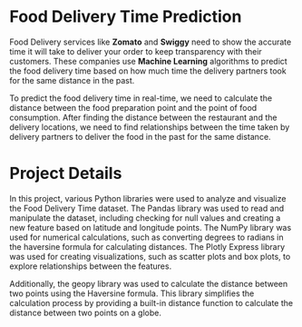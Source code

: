 # Food Delivery Time Prediction

Food Delivery services like **Zomato** and **Swiggy** need to show the accurate time it will take to deliver your order to keep transparency with their customers. These companies use **Machine Learning** algorithms to predict the food delivery time based on how much time the delivery partners took for the same distance in the past.

To predict the food delivery time in real-time, we need to calculate the distance between the food preparation point and the point of food consumption. After finding the distance between the restaurant and the delivery locations, we need to find relationships between the time taken by delivery partners to deliver the food in the past for the same distance.

# Project Details

In this project, various Python libraries were used to analyze and visualize the Food Delivery Time dataset. The Pandas library was used to read and manipulate the dataset, including checking for null values and creating a new feature based on latitude and longitude points. The NumPy library was used for numerical calculations, such as converting degrees to radians in the haversine formula for calculating distances. The Plotly Express library was used for creating visualizations, such as scatter plots and box plots, to explore relationships between the features.

Additionally, the geopy library was used to calculate the distance between two points using the Haversine formula. This library simplifies the calculation process by providing a built-in distance function to calculate the distance between two points on a globe.
